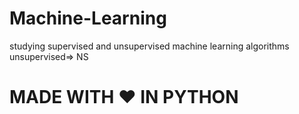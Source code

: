 # Machine-Learning
studying supervised and unsupervised machine learning algorithms
unsupervised=> NS
<h1> MADE WITH  ♥ IN PYTHON</H1>
